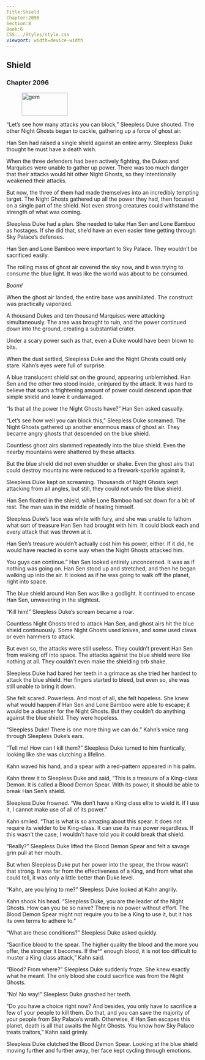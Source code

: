 ```yaml
---
Title:Shield 
Chapter:2096 
Section:8 
Book:6 
CSS:../Styles/style.css 
viewport: width=device-width
---
```

  
## Shield
### Chapter 2096
  
<figure>
	<img src="../Images/gem.gif" alt="gem" id="gem" width="120" height="60" />
</figure>
  

  
“Let’s see how many attacks you can block,” Sleepless Duke shouted. The other Night Ghosts began to cackle, gathering up a force of ghost air.

Han Sen had raised a single shield against an entire army. Sleepless Duke thought he must have a death wish.

When the three defenders had been actively fighting, the Dukes and Marquises were unable to gather up power. There was too much danger that their attacks would hit other Night Ghosts, so they intentionally weakened their attacks.

But now, the three of them had made themselves into an incredibly tempting target. The Night Ghosts gathered up all the power they had, then focused on a single part of the shield. Not even strong creatures could withstand the strength of what was coming.

Sleepless Duke had a plan. She needed to take Han Sen and Lone Bamboo as hostages. If she did that, she’d have an even easier time getting through Sky Palace’s defenses.

Han Sen and Lone Bamboo were important to Sky Palace. They wouldn’t be sacrificed easily.

The roiling mass of ghost air covered the sky now, and it was trying to consume the blue light. It was like the world was about to be consumed.

*Boom!*

When the ghost air landed, the entire base was annihilated. The construct was practically vaporized.

A thousand Dukes and ten thousand Marquises were attacking simultaneously. The area was brought to ruin, and the power continued down into the ground, creating a substantial crater.

Under a scary power such as that, even a Duke would have been blown to bits.

When the dust settled, Sleepless Duke and the Night Ghosts could only stare. Kahn’s eyes were full of surprise.

A blue translucent shield sat on the ground, appearing unblemished. Han Sen and the other two stood inside, uninjured by the attack. It was hard to believe that such a frightening amount of power could descend upon that simple shield and leave it undamaged.

“Is that all the power the Night Ghosts have?” Han Sen asked casually.

“Let’s see how well you can block this,” Sleepless Duke screamed. The Night Ghosts gathered up another enormous mass of ghost air. They became angry ghosts that descended on the blue shield.

Countless ghost airs slammed repeatedly into the blue shield. Even the nearby mountains were shattered by these attacks.

But the blue shield did not even shudder or shake. Even the ghost airs that could destroy mountains were reduced to a firework-sparkle against it.

Sleepless Duke kept on screaming. Thousands of Night Ghosts kept attacking from all angles, but still, they could not undo the blue shield.

Han Sen floated in the shield, while Lone Bamboo had sat down for a bit of rest. The man was in the middle of healing himself.

Sleepless Duke’s face was white with fury, and she was unable to fathom what sort of treasure Han Sen had brought with him. It could block each and every attack that was thrown at it.

Han Sen’s treasure wouldn’t actually cost him his power, either. If it did, he would have reacted in some way when the Night Ghosts attacked him.

You guys can continue.” Han Sen looked entirely unconcerned. It was as if nothing was going on. Han Sen stood up and stretched, and then he began walking up into the air. It looked as if he was going to walk off the planet, right into space.

The blue shield around Han Sen was like a godlight. It continued to encase Han Sen, unwavering in the slightest.

“Kill him!” Sleepless Duke’s scream became a roar.

Countless Night Ghosts tried to attack Han Sen, and ghost airs hit the blue shield continuously. Some Night Ghosts used knives, and some used claws or even hammers to attack.

But even so, the attacks were still useless. They couldn’t prevent Han Sen from walking off into space. The attacks against the blue shield were like nothing at all. They couldn’t even make the shielding orb shake.

Sleepless Duke had bared her teeth in a grimace as she tried her hardest to attack the blue shield. Her fingers started to bleed, but even so, she was still unable to bring it down.

She felt scared. Powerless. And most of all, she felt hopeless. She knew what would happen if Han Sen and Lone Bamboo were able to escape; it would be a disaster for the Night Ghosts. But they couldn’t do anything against the blue shield. They were hopeless.

“Sleepless Duke! There is one more thing we can do.” Kahn’s voice rang through Sleepless Duke’s ears.

“Tell me! How can I kill them?” Sleepless Duke turned to him frantically, looking like she was clutching a lifeline.

Kahn waved his hand, and a spear with a red-pattern appeared in his palm.

Kahn threw it to Sleepless Duke and said, “This is a treasure of a King-class Demon. It is called a Blood Demon Spear. With its power, it should be able to break Han Sen’s shield.

Sleepless Duke frowned. “We don’t have a King class elite to wield it. If I use it, I cannot make use of all of its power.”

Kahn smiled. “That is what is so amazing about this spear. It does not require its wielder to be King-class. It can use its max power regardless. If this wasn’t the case, I wouldn’t have told you it could break that shield.

“Really?” Sleepless Duke lifted the Blood Demon Spear and felt a savage grin pull at her mouth.

But when Sleepless Duke put her power into the spear, the throw wasn’t that strong. It was far from the effectiveness of a King, and from what she could tell, it was only a little better than Duke level.

“Kahn, are you lying to me?” Sleepless Duke looked at Kahn angrily.

Kahn shook his head. “Sleepless Duke, you are the leader of the Night Ghosts. How can you be so naive? There is no power without effort. The Blood Demon Spear might not require you to be a King to use it, but it has its own terms to adhere to.”

“What are these conditions?” Sleepless Duke asked quickly.

“Sacrifice blood to the spear. The higher quality the blood and the more you offer, the stronger it becomes. If the^^ enough blood, it is not too difficult to muster a King class attack,” Kahn said.

“Blood? From where?” Sleepless Duke suddenly froze. She knew exactly what he meant. The only blood she could sacrifice was from the Night Ghosts.

“No! No way!” Sleepless Duke gnashed her teeth.

“Do you have a choice right now? And besides, you only have to sacrifice a few of your people to kill them. Do that, and you can save the majority of your people from Sky Palace’s wrath. Otherwise, if Han Sen escapes this planet, death is all that awaits the Night Ghosts. You know how Sky Palace treats traitors,” Kahn said grimly.

Sleepless Duke clutched the Blood Demon Spear. Looking at the blue shield moving further and further away, her face kept cycling through emotions.